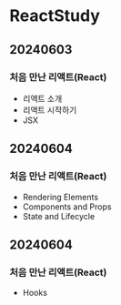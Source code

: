 # ReactStudy

## 20240603

### 처음 만난 리액트(React)
- 리액트 소개
- 리액트 시작하기 
- JSX

## 20240604

### 처음 만난 리액트(React)
- Rendering Elements
- Components and Props
- State and Lifecycle

## 20240604

### 처음 만난 리액트(React)
- Hooks